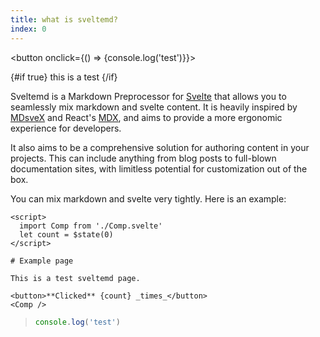 ```yaml
---
title: what is sveltemd?
index: 0
---
```


<button onclick={() => {console.log('test')}}></button>

{#if true}
  this is a test
{/if}

Sveltemd is a Markdown Preprocessor for [Svelte](https://svelte.dev/) that allows you to seamlessly mix markdown and svelte content. It is heavily inspired by [MDsveX](https://github.com/pngwn/MDsveX) and React's [MDX](https://mdxjs.com/), and aims to provide a more ergonomic experience for developers.

It also aims to be a comprehensive solution for authoring content in your projects. This can include anything from blog posts to full-blown documentation sites, with limitless potential for customization out of the box.

You can mix markdown and svelte very tightly. Here is an example:

```svelte
<script>
  import Comp from './Comp.svelte'
  let count = $state(0)
</script>

# Example page

This is a test sveltemd page.

<button>**Clicked** {count} _times_</button>
<Comp />
```

> ```js
> console.log('test')
> ```
